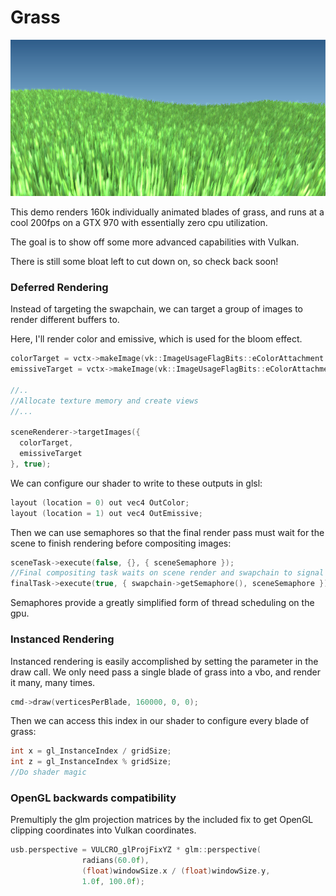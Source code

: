 # Grass

![alt text](grass.png "Grass")

This demo renders 160k individually animated blades of grass, and runs at a cool 200fps on a GTX 970 with essentially zero cpu utilization.

The goal is to show off some more advanced capabilities with Vulkan.

There is still some bloat left to cut down on, so check back soon!

### Deferred Rendering

Instead of targeting the swapchain, we can target a group of images to render different buffers to.

Here, I'll render color and emissive, which is used for the bloom effect.

```c++
colorTarget = vctx->makeImage(vk::ImageUsageFlagBits::eColorAttachment | vk::ImageUsageFlagBits::eSampled, size, vk::Format::eR8G8B8A8Unorm);
emissiveTarget = vctx->makeImage(vk::ImageUsageFlagBits::eColorAttachment | vk::ImageUsageFlagBits::eSampled, size, vk::Format::eR8G8B8A8Unorm);

//..
//Allocate texture memory and create views
//...

sceneRenderer->targetImages({
  colorTarget,
  emissiveTarget
}, true);
```

We can configure our shader to write to these outputs in glsl:

```c++
layout (location = 0) out vec4 OutColor;
layout (location = 1) out vec4 OutEmissive;
```

Then we can use semaphores so that the final render pass must wait for the scene to finish rendering before compositing images:

```c++
sceneTask->execute(false, {}, { sceneSemaphore });
//Final compositing task waits on scene render and swapchain to signal that buffers are ready for IO
finalTask->execute(true, { swapchain->getSemaphore(), sceneSemaphore });

```
Semaphores provide a greatly simplified form of thread scheduling on the gpu.

### Instanced Rendering

Instanced rendering is easily accomplished by setting the parameter in the draw call.
We only need pass a single blade of grass into a vbo, and render it many, many times.

```c++
cmd->draw(verticesPerBlade, 160000, 0, 0);
```

Then we can access this index in our shader to configure every blade of grass:

```c++
int x = gl_InstanceIndex / gridSize;
int z = gl_InstanceIndex % gridSize;
//Do shader magic
```

### OpenGL backwards compatibility

Premultiply the glm projection matrices by the included fix to get OpenGL clipping coordinates into Vulkan coordinates.

```c++
usb.perspective = VULCRO_glProjFixYZ * glm::perspective(
				radians(60.0f), 
				(float)windowSize.x / (float)windowSize.y, 
				1.0f, 100.0f);
```


